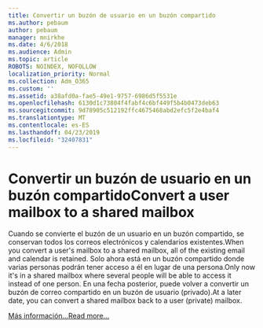 ```yaml
---
title: Convertir un buzón de usuario en un buzón compartido
ms.author: pebaum
author: pebaum
manager: mnirkhe
ms.date: 4/6/2018
ms.audience: Admin
ms.topic: article
ROBOTS: NOINDEX, NOFOLLOW
localization_priority: Normal
ms.collection: Adm_O365
ms.custom: ''
ms.assetid: a38afd0a-fae5-49e1-9757-6986d5f5531e
ms.openlocfilehash: 6130d1c73804f4fabf4c6bf449f5b4b0473deb63
ms.sourcegitcommit: 9d78905c512192ffc4675468abd2efc5f2e4baf4
ms.translationtype: MT
ms.contentlocale: es-ES
ms.lasthandoff: 04/23/2019
ms.locfileid: "32407831"
---
```

# <a name="convert-a-user-mailbox-to-a-shared-mailbox"></a><span data-ttu-id="13e35-102">Convertir un buzón de usuario en un buzón compartido</span><span class="sxs-lookup"><span data-stu-id="13e35-102">Convert a user mailbox to a shared mailbox</span></span>

<span data-ttu-id="13e35-103">Cuando se convierte el buzón de un usuario en un buzón compartido, se conservan todos los correos electrónicos y calendarios existentes.</span><span class="sxs-lookup"><span data-stu-id="13e35-103">When you convert a user's mailbox to a shared mailbox, all of the existing email and calendar is retained.</span></span> <span data-ttu-id="13e35-104">Solo ahora está en un buzón compartido donde varias personas podrán tener acceso a él en lugar de una persona.</span><span class="sxs-lookup"><span data-stu-id="13e35-104">Only now it's in a shared mailbox where several people will be able to access it instead of one person.</span></span> <span data-ttu-id="13e35-105">En una fecha posterior, puede volver a convertir un buzón de correo compartido en un buzón de usuario (privado).</span><span class="sxs-lookup"><span data-stu-id="13e35-105">At a later date, you can convert a shared mailbox back to a user (private) mailbox.</span></span>
  
[<span data-ttu-id="13e35-106">Más información...</span><span class="sxs-lookup"><span data-stu-id="13e35-106">Read more...</span></span>](https://support.office.com/article/2e122487-e1f5-4f26-ba41-5689249d93ba)
  

